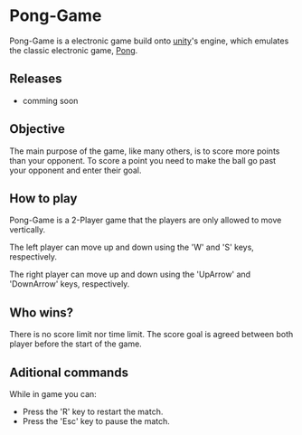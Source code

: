 # Pong-Game

Pong-Game is a electronic game build onto [unity](https://unity.com/pt)'s engine, which emulates the classic electronic game, [Pong](https://pt.wikipedia.org/wiki/Pong).

## Releases

* comming soon

## Objective
The main purpose of the game, like many others, is to score more points than your opponent.
To score a point you need to make the ball go past your opponent and enter their goal.

## How to play

Pong-Game is a 2-Player game that the players are only allowed to move vertically.

The left player can move up and down using the 'W' and 'S' keys, respectively.

The right player can move up and down using the 'UpArrow' and 'DownArrow' keys, respectively.

## Who wins?

There is no score limit nor time limit.
The score goal is agreed between both player before the start of the game.

## Aditional commands

While in game you can:
* Press the 'R' key to restart the match.
* Press the 'Esc' key to pause the match.

